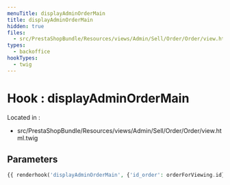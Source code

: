 ```yaml
---
menuTitle: displayAdminOrderMain
title: displayAdminOrderMain
hidden: true
files:
  - src/PrestaShopBundle/Resources/views/Admin/Sell/Order/Order/view.html.twig
types:
  - backoffice
hookTypes:
  - twig
---
```


# Hook : displayAdminOrderMain

Located in :

  - src/PrestaShopBundle/Resources/views/Admin/Sell/Order/Order/view.html.twig

## Parameters

```php
{{ renderhook('displayAdminOrderMain', {'id_order': orderForViewing.id}) }}
```